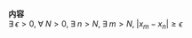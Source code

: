 **内容**  
$\exists\;\epsilon>0,\;\forall\;N>0,\;\exists\;n>N,\;\exists\;m>N,\;|x_m-x_n|\geq\epsilon$  
